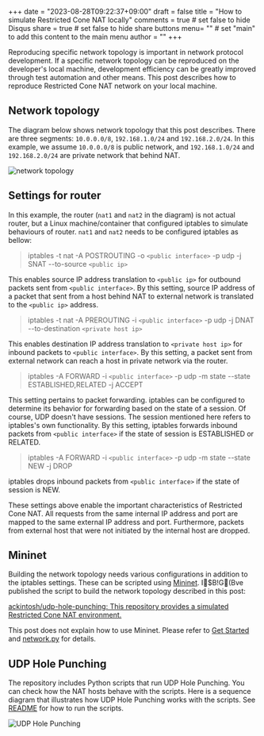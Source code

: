 +++
date = "2023-08-28T09:22:37+09:00"
draft = false 
title = "How to simulate Restricted Cone NAT locally"
comments = true	# set false to hide Disqus
share = true	# set false to hide share buttons
menu= ""		# set "main" to add this content to the main menu
author = ""
+++

Reproducing specific network topology is important in network protocol development. If a specific network topology can be reproduced on the developer's local machine, development efficiency can be greatly improved through test automation and other means. This post describes how to reproduce Restricted Cone NAT network on your local machine.

<!--more-->

## Network topology

The diagram below shows network topology that this post describes. There are three segments: `10.0.0.0/8`, `192.168.1.0/24` and `192.168.2.0/24`. In this example, we assume `10.0.0.0/8` is public network, and `192.168.1.0/24` and `192.168.2.0/24` are private network that behind NAT.

![network topology](https://github.com/ackintosh/udp-hole-punching/assets/1885716/3acf9460-b4ec-4eca-be6d-21f6d858e550)

## Settings for router

In this example, the router (`nat1` and `nat2` in the diagram) is not actual router, but a Linux machine/container that configured iptables to simulate behaviours of router. `nat1` and `nat2` needs to be configured iptables as bellow:

> iptables -t nat -A POSTROUTING -o `<public interface>` -p udp -j SNAT --to-source `<public ip>`

This enables source IP address translation to `<public ip>` for outbound packets sent from `<public interface>`. By this setting, source IP address of a packet that sent from a host  behind NAT to external network is translated to the `<public ip>` address.

> iptables -t nat -A PREROUTING -i `<public interface>` -p udp -j DNAT --to-destination `<private host ip>`

This enables destination IP address translation to `<private host ip>` for inbound packets to `<public interface>`. By this setting, a packet sent from external network can reach a host in private network via the router.

> iptables -A FORWARD -i `<public interface>` -p udp -m state --state ESTABLISHED,RELATED -j ACCEPT

This setting pertains to packet forwarding. iptables can be configured to determine its behavior for forwarding based on the state of  a session. Of course, UDP doesn't have sessions. The session mentioned here refers to iptables's own functionality. By this setting, iptables forwards inbound packets from `<public interface>` if the state of session is ESTABLISHED or RELATED.

> iptables -A FORWARD -i `<public interface>` -p udp -m state --state NEW -j DROP

iptables drops inbound packets from `<public interface>` if the state of session is NEW.

These settings above enable the important characteristics of Restricted Cone NAT. All requests from the same internal IP address and port are mapped to the same external IP address and port. Furthermore, packets from external host that were not initiated by the internal host are dropped.

## Mininet

Building the network topology needs various configurations in addition to the iptables settings. These can be scripted using [Mininet](https://mininet.org/). I$B!G(Bve published the script to build the network topology described in this post:

[ackintosh/udp-hole-punching: This repository provides a simulated Restricted Cone NAT environment.](https://github.com/ackintosh/udp-hole-punching)

This post does not explain how to use Mininet. Please refer to [Get Started](https://mininet.org/download/) and [network.py](https://github.com/ackintosh/udp-hole-punching/blob/main/network.py) for details.

## UDP Hole Punching

The repository includes Python scripts that run UDP Hole Punching. You can check how the NAT hosts behave with the scripts. Here is a sequence diagram that illustrates how UDP Hole Punching works with the scripts. See [README](https://github.com/ackintosh/udp-hole-punching/blob/main/README.md) for how to run the scripts.

![UDP Hole Punching](https://github.com/ackintosh/udp-hole-punching/assets/1885716/307d9944-5885-44c9-a51e-84e72449b46c)

